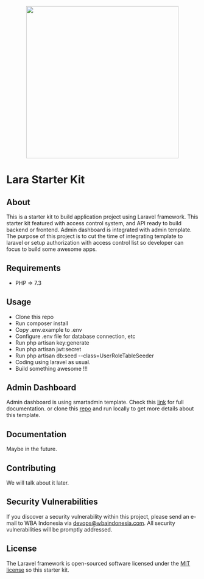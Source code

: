 <p align="center"><img src="https://res.cloudinary.com/wba-indonesia/image/upload/v1598387833/logo_wba_dafkys.png" width="400"></p>

<p align="center">
</p>

# Lara Starter Kit

## About

This is a starter kit to build application project using Laravel framework. This starter kit featured with access control system, and API ready to build backend or frontend. Admin dashboard is integrated with admin template. The purpose of this project is to cut the time of integrating template to laravel or setup authorization with access control list so developer can focus to build some awesome apps.

## Requirements

- PHP => 7.3

## Usage

- Clone this repo
- Run composer install
- Copy .env.example to .env
- Configure .env file for database connection, etc
- Run php artisan key:generate
- Run php artisan jwt:secret
- Run php artisan db:seed --class=UserRoleTableSeeder
- Coding using laravel as usual.
- Build something awesome !!!

## Admin Dashboard

Admin dashboard is using smartadmin template. Check this [link](https://www.gotbootstrap.com/themes/smartadmin/4.4.1/intel_analytics_dashboard.html) for full documentation. or clone this [repo](https://git.fiotech.co/wbaindonesia/smartadmin-themes.git) and run locally to get more details about this template.

## Documentation

Maybe in the future.

## Contributing

We will talk about it later.

## Security Vulnerabilities

If you discover a security vulnerability within this project, please send an e-mail to WBA Indonesia via [devops@wbaindonesia.com](mailto:devopsr@wbaindonesia.com). All security vulnerabilities will be promptly addressed.

## License

The Laravel framework is open-sourced software licensed under the [MIT license](https://opensource.org/licenses/MIT) so this starter kit.
